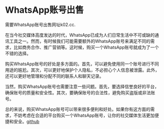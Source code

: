 # WhatsApp账号出售

需要WhatsApp账号出售网址k02.cc.

在当今社交媒体高度发达的时代，WhatsApp已成为人们日常生活中不可或缺的通讯工具之一。然而，有时候我们可能需要额外的WhatsApp账号来满足不同的需求，比如商务合作、推广营销等。这时候，购买一个WhatsApp账号就成为了一个不错的选择。

购买WhatsApp账号的好处是多方面的。首先，可以避免使用同一个账号进行不同用途的尴尬。其次，可以更好地保护个人隐私，不必担心个人信息被泄露。此外，还可以更好地管理和分配不同的联系人和聊天记录。

当然，购买WhatsApp账号也需要注意一些问题。首先，要选择信誉良好的平台，确保账号的质量和安全性。其次，要确保账号的合法性，避免购买盗版或非法账号。

总的来说，购买WhatsApp账号可以带来很多便利和好处。如果你有这方面的需求，不妨考虑在合适的平台购买一个WhatsApp账号，让你的社交媒体生活更加便捷和安全。[github](https://github.com)